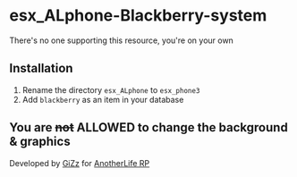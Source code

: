 # esx_ALphone-Blackberry-system

There's no one supporting this resource, you're on your own

## Installation

1. Rename the directory `esx_ALphone` to `esx_phone3`
2. Add `blackberry` as an item in your database

## You are ~~not~~ ALLOWED to change the background & graphics

Developed by [GiZz](https://github.com/indilo53) for [AnotherLife RP](http://www.anotherliferp.fr)
